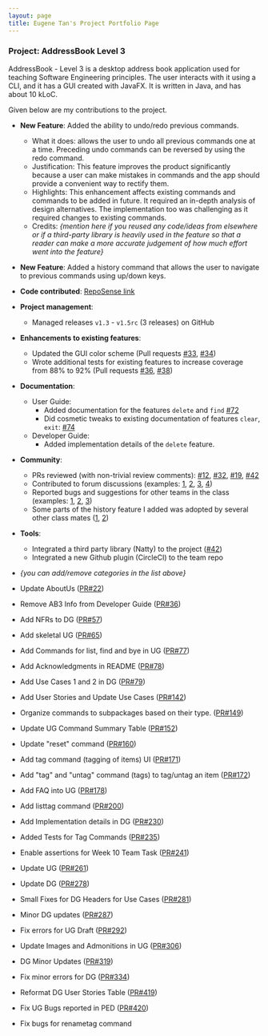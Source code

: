 ```yaml
---
layout: page
title: Eugene Tan's Project Portfolio Page
---
```


### Project: AddressBook Level 3

AddressBook - Level 3 is a desktop address book application used for teaching Software Engineering principles. The user interacts with it using a CLI, and it has a GUI created with JavaFX. It is written in Java, and has about 10 kLoC.

Given below are my contributions to the project.

* **New Feature**: Added the ability to undo/redo previous commands.

  * What it does: allows the user to undo all previous commands one at a time. Preceding undo commands can be reversed by using the redo command.
  * Justification: This feature improves the product significantly because a user can make mistakes in commands and the app should provide a convenient way to rectify them.
  * Highlights: This enhancement affects existing commands and commands to be added in future. It required an in-depth analysis of design alternatives. The implementation too was challenging as it required changes to existing commands.
  * Credits: _{mention here if you reused any code/ideas from elsewhere or if a third-party library is heavily used in the feature so that a reader can make a more accurate judgement of how much effort went into the feature}_

* **New Feature**: Added a history command that allows the user to navigate to previous commands using up/down keys.

* **Code contributed**: [RepoSense link]()

* **Project management**:

  * Managed releases `v1.3` - `v1.5rc` (3 releases) on GitHub

* **Enhancements to existing features**:

  * Updated the GUI color scheme (Pull requests [\#33](), [\#34]())
  * Wrote additional tests for existing features to increase coverage from 88% to 92% (Pull requests [\#36](), [\#38]())

* **Documentation**:

  * User Guide:
    * Added documentation for the features `delete` and `find` [\#72]()
    * Did cosmetic tweaks to existing documentation of features `clear`, `exit`: [\#74]()
  * Developer Guide:
    * Added implementation details of the `delete` feature.

* **Community**:

  * PRs reviewed (with non-trivial review comments): [\#12](), [\#32](), [\#19](), [\#42]()
  * Contributed to forum discussions (examples: [1](), [2](), [3](), [4]())
  * Reported bugs and suggestions for other teams in the class (examples: [1](), [2](), [3]())
  * Some parts of the history feature I added was adopted by several other class mates ([1](), [2]())

* **Tools**:

  * Integrated a third party library (Natty) to the project ([\#42]())
  * Integrated a new Github plugin (CircleCI) to the team repo

* _{you can add/remove categories in the list above}_

* Update AboutUs ([PR#22](https://github.com/AY2223S1-CS2103T-W16-2/tp/pull/22))
* Remove AB3 Info from Developer Guide ([PR#36](https://github.com/AY2223S1-CS2103T-W16-2/tp/pull/36))
* Add NFRs to DG ([PR#57](https://github.com/AY2223S1-CS2103T-W16-2/tp/pull/57))
* Add skeletal UG ([PR#65](https://github.com/AY2223S1-CS2103T-W16-2/tp/pull/65))
* Add Commands for list, find and bye in UG ([PR#77](https://github.com/AY2223S1-CS2103T-W16-2/tp/pull/77))
* Add Acknowledgments in README ([PR#78](https://github.com/AY2223S1-CS2103T-W16-2/tp/pull/78))
* Add Use Cases 1 and 2 in DG ([PR#79](https://github.com/AY2223S1-CS2103T-W16-2/tp/pull/79))
* Add User Stories and Update Use Cases ([PR#142](https://github.com/AY2223S1-CS2103T-W16-2/tp/pull/142))
* Organize commands to subpackages based on their type. ([PR#149](https://github.com/AY2223S1-CS2103T-W16-2/tp/pull/149))
* Update UG Command Summary Table  ([PR#152](https://github.com/AY2223S1-CS2103T-W16-2/tp/pull/152))
* Update \"reset\" command ([PR#160](https://github.com/AY2223S1-CS2103T-W16-2/tp/pull/160))
* Add tag command (tagging of items) UI ([PR#171](https://github.com/AY2223S1-CS2103T-W16-2/tp/pull/171))
* Add \"tag\" and \"untag\" command (tags) to tag/untag an item ([PR#172](https://github.com/AY2223S1-CS2103T-W16-2/tp/pull/172))
* Add FAQ into UG ([PR#178](https://github.com/AY2223S1-CS2103T-W16-2/tp/pull/178))
* Add listtag command  ([PR#200](https://github.com/AY2223S1-CS2103T-W16-2/tp/pull/200))
* Add Implementation details in DG ([PR#230](https://github.com/AY2223S1-CS2103T-W16-2/tp/pull/230))
* Added Tests for Tag Commands ([PR#235](https://github.com/AY2223S1-CS2103T-W16-2/tp/pull/235))
* Enable assertions for Week 10 Team Task ([PR#241](https://github.com/AY2223S1-CS2103T-W16-2/tp/pull/241))
* Update UG  ([PR#261](https://github.com/AY2223S1-CS2103T-W16-2/tp/pull/261))
* Update DG ([PR#278](https://github.com/AY2223S1-CS2103T-W16-2/tp/pull/278))
* Small Fixes for DG Headers for Use Cases ([PR#281](https://github.com/AY2223S1-CS2103T-W16-2/tp/pull/281))
* Minor DG updates ([PR#287](https://github.com/AY2223S1-CS2103T-W16-2/tp/pull/287))
* Fix errors for UG Draft ([PR#292](https://github.com/AY2223S1-CS2103T-W16-2/tp/pull/292))
* Update Images and Admonitions in UG ([PR#306](https://github.com/AY2223S1-CS2103T-W16-2/tp/pull/306))
* DG Minor Updates ([PR#319](https://github.com/AY2223S1-CS2103T-W16-2/tp/pull/319))
* Fix minor errors for DG ([PR#334](https://github.com/AY2223S1-CS2103T-W16-2/tp/pull/334))
* Reformat DG User Stories Table  ([PR#419](https://github.com/AY2223S1-CS2103T-W16-2/tp/pull/419))
* Fix UG Bugs reported in PED ([PR#420](https://github.com/AY2223S1-CS2103T-W16-2/tp/pull/420))
* Fix bugs for renametag command
